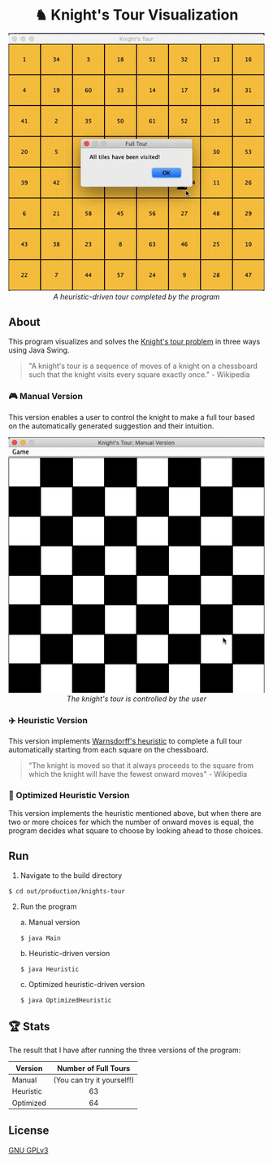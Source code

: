 <h1 align="center">♞ Knight's Tour Visualization</h1>

<div align="center">
    <img src="demo/heuristic-demo.gif">
    <div align="center">
        <figcaption>
            <em>A heuristic-driven tour completed by the program</em>
        </figcaption>
    </div>
</div>

## About

This program visualizes and solves the [Knight's tour problem](https://en.wikipedia.org/wiki/Knight%27s_tour) in three ways using Java Swing.

> "A knight's tour is a sequence of moves of a knight on a chessboard such that the knight visits every square exactly once." - Wikipedia

### :video_game: Manual Version 

This version enables a user to control the knight to make a full tour based on the automatically generated suggestion and their intuition.

<div align="center">
    <img src="demo/manual-demo.gif">
    <div align="center">
        <figcaption>
            <em>The knight's tour is controlled by the user</em>
        </figcaption>
    </div>
</div>

### :airplane: Heuristic Version

This version implements [Warnsdorff's heuristic](https://www.geeksforgeeks.org/warnsdorffs-algorithm-knights-tour-problem/) to complete a full tour automatically starting from each square on the chessboard.

> "The knight is moved so that it always proceeds to the square from which the knight will have the fewest onward moves" - Wikipedia

### :rocket: Optimized Heuristic Version

This version implements the heuristic mentioned above, but when there are two or more choices for which the number of onward moves is equal, the program decides what square to choose by looking ahead to those choices.

## Run

1. Navigate to the build directory

```
$ cd out/production/knights-tour
```

2. Run the program

    a. Manual version

    ```
    $ java Main
    ```

    b. Heuristic-driven version

    ```
    $ java Heuristic
    ```

    c. Optimized heuristic-driven version

    ```
    $ java OptimizedHeuristic
    ```

## :trophy: Stats

The result that I have after running the three versions of the program:

| Version   |    Number of Full Tours    |
|-----------|:--------------------------:|
| Manual    | (You can try it yourself!) |
| Heuristic |             63             |
| Optimized |             64             |

## License

[GNU GPLv3](https://choosealicense.com/licenses/gpl-3.0/)